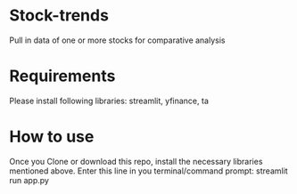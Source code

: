 # Stock-trends
Pull in data of one or more stocks for comparative analysis


# Requirements
Please install following libraries: streamlit, yfinance, ta

# How to use
Once you Clone or download this repo, install the necessary libraries mentioned above.
Enter this line in you terminal/command prompt: streamlit run app.py
